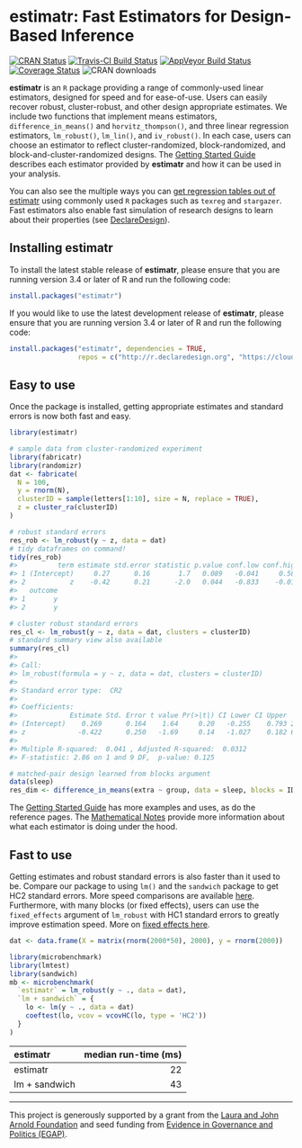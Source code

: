 estimatr: Fast Estimators for Design-Based Inference
================

<!-- README.md is generated from README.Rmd. Please edit that file -->

[![CRAN
Status](https://r-pkg.org/badges/version/estimatr)](https://cran.r-project.org/package=estimatr)
[![Travis-CI Build
Status](https://travis-ci.com/DeclareDesign/estimatr.svg?branch=master)](https://travis-ci.com/DeclareDesign/estimatr)
[![AppVeyor Build
Status](https://ci.appveyor.com/api/projects/status/github/DeclareDesign/estimatr?branch=master&svg=true)](https://ci.appveyor.com/project/DeclareDesign/estimatr)
[![Coverage
Status](https://coveralls.io/repos/github/DeclareDesign/estimatr/badge.svg?branch=master)](https://coveralls.io/github/DeclareDesign/estimatr?branch=master)
![CRAN downloads](http://cranlogs.r-pkg.org/badges/grand-total/estimatr)

**estimatr** is an `R` package providing a range of commonly-used linear
estimators, designed for speed and for ease-of-use. Users can easily
recover robust, cluster-robust, and other design appropriate estimates.
We include two functions that implement means estimators,
`difference_in_means()` and `horvitz_thompson()`, and three linear
regression estimators, `lm_robust()`, `lm_lin()`, and `iv_robust()`. In
each case, users can choose an estimator to reflect cluster-randomized,
block-randomized, and block-and-cluster-randomized designs. The [Getting
Started
Guide](https://declaredesign.org/r/estimatr/articles/getting-started.html)
describes each estimator provided by **estimatr** and how it can be used
in your analysis.

You can also see the multiple ways you can [get regression tables out of
estimatr](https://declaredesign.org/r/estimatr/articles/regression-tables.html)
using commonly used `R` packages such as `texreg` and `stargazer`. Fast
estimators also enable fast simulation of research designs to learn
about their properties (see [DeclareDesign](https://declaredesign.org)).

## Installing estimatr

To install the latest stable release of **estimatr**, please ensure that
you are running version 3.4 or later of R and run the following code:

``` r
install.packages("estimatr")
```

If you would like to use the latest development release of **estimatr**,
please ensure that you are running version 3.4 or later of R and run the
following code:

``` r
install.packages("estimatr", dependencies = TRUE,
                 repos = c("http://r.declaredesign.org", "https://cloud.r-project.org"))
```

## Easy to use

Once the package is installed, getting appropriate estimates and
standard errors is now both fast and easy.

``` r
library(estimatr)

# sample data from cluster-randomized experiment
library(fabricatr)
library(randomizr)
dat <- fabricate(
  N = 100,
  y = rnorm(N),
  clusterID = sample(letters[1:10], size = N, replace = TRUE),
  z = cluster_ra(clusterID)
)

# robust standard errors
res_rob <- lm_robust(y ~ z, data = dat)
# tidy dataframes on command!
tidy(res_rob)
#>          term estimate std.error statistic p.value conf.low conf.high df
#> 1 (Intercept)     0.27      0.16       1.7   0.089   -0.041     0.580 98
#> 2           z    -0.42      0.21      -2.0   0.044   -0.833    -0.012 98
#>   outcome
#> 1       y
#> 2       y

# cluster robust standard errors
res_cl <- lm_robust(y ~ z, data = dat, clusters = clusterID)
# standard summary view also available
summary(res_cl)
#> 
#> Call:
#> lm_robust(formula = y ~ z, data = dat, clusters = clusterID)
#> 
#> Standard error type:  CR2 
#> 
#> Coefficients:
#>             Estimate Std. Error t value Pr(>|t|) CI Lower CI Upper   DF
#> (Intercept)    0.269      0.164    1.64     0.20   -0.255    0.793 2.99
#> z             -0.422      0.250   -1.69     0.14   -1.027    0.182 6.30
#> 
#> Multiple R-squared:  0.041 , Adjusted R-squared:  0.0312 
#> F-statistic: 2.86 on 1 and 9 DF,  p-value: 0.125

# matched-pair design learned from blocks argument
data(sleep)
res_dim <- difference_in_means(extra ~ group, data = sleep, blocks = ID)
```

The [Getting Started Guide](https://declaredesign.org/r/estimatr/articles/getting-started.html)
has more examples and uses, as do the reference pages. The [Mathematical
Notes](https://declaredesign.org/r/estimatr/articles/mathematical-notes.html) provide more
information about what each estimator is doing under the hood.

## Fast to use

Getting estimates and robust standard errors is also faster than it used
to be. Compare our package to using `lm()` and the `sandwich` package to
get HC2 standard errors. More speed comparisons are available
[here](https://declaredesign.org/r/estimatr/articles/benchmarking-estimatr.html).
Furthermore, with many blocks (or fixed effects), users can use the
`fixed_effects` argument of `lm_robust` with HC1 standard errors to
greatly improve estimation speed. More on [fixed effects
here](https://declaredesign.org/r/estimatr/articles/absorbing-fixed-effects.html).

``` r
dat <- data.frame(X = matrix(rnorm(2000*50), 2000), y = rnorm(2000))

library(microbenchmark)
library(lmtest)
library(sandwich)
mb <- microbenchmark(
  `estimatr` = lm_robust(y ~ ., data = dat),
  `lm + sandwich` = {
    lo <- lm(y ~ ., data = dat)
    coeftest(lo, vcov = vcovHC(lo, type = 'HC2'))
  }
)
```

| estimatr      | median run-time (ms) |
| :------------ | -------------------: |
| estimatr      |                   22 |
| lm + sandwich |                   43 |

-----

This project is generously supported by a grant from the [Laura and John
Arnold Foundation](http://www.arnoldfoundation.org) and seed funding
from [Evidence in Governance and Politics (EGAP)](http://egap.org).

